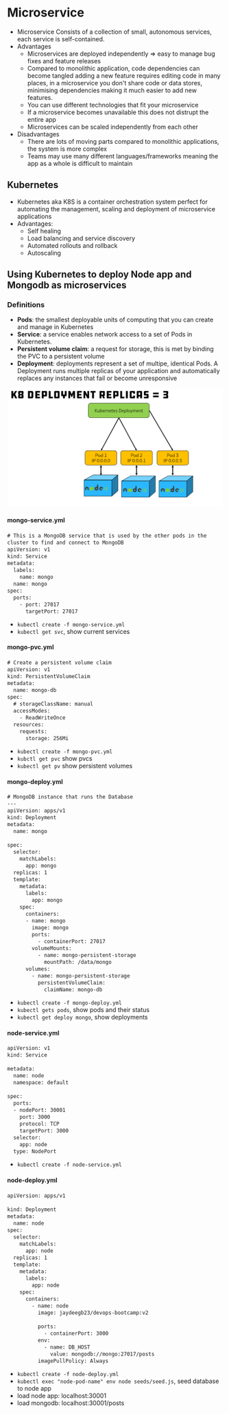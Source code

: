 # Microservice
- Microservice
Consists of a collection of small, autonomous services, each service is self-contained.
- Advantages	
	- Microservices are deployed independently => easy to manage bug fixes and feature releases
	- Compared to monolithic application, code dependencies can become tangled adding a new feature requires editing code in many places, in a microservice you don't share code or data stores, minimising dependencies making it much easier to add new features.
	- You can use different technologies that fit your microservice
	- If a microservice becomes unavailable this does not distrupt the entire app
	- Microservices can be scaled independently from each other
- Disadvantages
	- There are lots of moving parts compared to monolithic applications, the system is more complex
	- Teams may use many different languages/frameworks meaning the app as a whole is difficult to maintain


## Kubernetes
- Kubernetes aka K8S is a container orchestration system perfect for automating the management, scaling and deployment of microservice applications
- Advantages:
	- Self healing
	- Load balancing and service discovery
	- Automated rollouts and rollback
	- Autoscaling
## Using Kubernetes to deploy Node app and Mongodb as microservices
### Definitions
- **Pods**: the smallest deployable units of computing that you can create and manage in Kubernetes
- **Service**: a service enables network access to a set of Pods in Kubernetes.
- **Persistent volume claim**: a request for storage, this is met by binding the PVC to a persistent volume
- **Deployment**: deployments represent a set of multipe, identical Pods. A Deployment runs multiple replicas of your application and automatically replaces any instances that fail or become unresponsive

![](../images/k8-deployment.png)
#### mongo-service.yml
```
# This is a MongoDB service that is used by the other pods in the cluster to find and connect to MongoDB
apiVersion: v1
kind: Service
metadata:
  labels:
    name: mongo
  name: mongo
spec:
  ports:
    - port: 27017
      targetPort: 27017

```
- `kubectl create -f mongo-service.yml`
- `kubectl get svc`, show current services
#### mongo-pvc.yml
```
# Create a persistent volume claim
apiVersion: v1
kind: PersistentVolumeClaim
metadata:
  name: mongo-db
spec:
  # storageClassName: manual
  accessModes:
    - ReadWriteOnce
  resources:
    requests:
      storage: 256Mi

```
- `kubectl create -f mongo-pvc.yml`
- `kubctl get pvc` show pvcs
- `kubectl get pv` show persistent volumes
#### mongo-deploy.yml

```
# MongoDB instance that runs the Database
---
apiVersion: apps/v1
kind: Deployment
metadata:
  name: mongo

spec:
  selector:
    matchLabels:
      app: mongo
  replicas: 1
  template:
    metadata:
      labels:
        app: mongo
    spec:
      containers:
      - name: mongo
        image: mongo
        ports:
          - containerPort: 27017
        volumeMounts:
          - name: mongo-persistent-storage
            mountPath: /data/mongo
      volumes:
        - name: mongo-persistent-storage
          persistentVolumeClaim:
            claimName: mongo-db

```
- `kubectl create -f mongo-deploy.yml`
- `kubectl gets pods`, show pods and their status
- `kubectl get deploy mongo`, show deployments
#### node-service.yml
```
apiVersion: v1
kind: Service

metadata:
  name: node
  namespace: default

spec:
  ports:
  - nodePort: 30001
    port: 3000
    protocol: TCP
    targetPort: 3000
  selector:
    app: node
  type: NodePort

```
- `kubectl create -f node-service.yml`
#### node-deploy.yml
```                                                 
apiVersion: apps/v1

kind: Deployment
metadata:
  name: node
spec:
  selector:
    matchLabels:
      app: node
  replicas: 1
  template:
    metadata:
      labels:
        app: node
    spec:
      containers:
        - name: node
          image: jaydeegb23/devops-bootcamp:v2

          ports:
            - containerPort: 3000
          env:
            - name: DB_HOST
              value: mongodb://mongo:27017/posts
          imagePullPolicy: Always
```
- `kubectl create -f node-deploy.yml`
- `kubectl exec "node-pod-name" env node seeds/seed.js`, seed database to node app
- load node app: localhost:30001
- load mongodb: localhost:30001/posts

